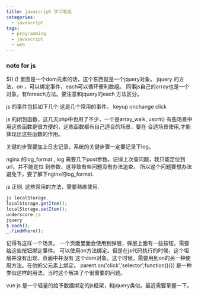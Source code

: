 ```yaml
---
title: javascript 学习笔记
categories:
  - javascript
tags:
  - programming
  - javascript
  - web
---
```


### note for js

$() () 里面是一个dom元素的话，这个东西就是一个jquery对象。
jquery 的方法，on ，可以绑定事件，each可以循环便利数组。
同事js自己的array也是一个对象，有foreach方法。要注意和jquery的each
方法区分。

js 的事件包括如下几个
这是几个常用的事件。
keyup
onchange
click

js 的闭包函数，这几天php中也用了不少，一个是array_walk, usort()
有些场景中用这些函数是很方便的，这些函数都有自己适合的场景，要在
合适场景使用,才能体现出这些函数的作用。

关键的步骤要加上日志记录，系统的关键步骤一定要记录下log。

nginx 的log_format , log 需要几下post参数。记得上次查问题，我只能定位到url，并不能定位
到参数，这导致有些问题没有办法追查。 所以这个问题要想办法避免下，要了解下nginx的log_format.


js 正则.
这些常用的方法，需要熟练使用.

```javascript
js localStorage.
localStorage.getItem();
localStorage.setItem();
underscore.js 
jquery
$.each();
_.findWhere();
```

记得有这样一个场景。
一个页面里面会使用到弹层，弹层上面有一些按钮，需要给这些按钮绑定事件。
可以使用on方法绑定。但是在js代码执行的时候，这个坦层并没有出现，页面中并没有
这个dom对象。这个时候，需要用到on的另一种使用方法。在他的父元素上绑定。
parent.on('click','selector',function(){})
是一种类似这样的用法，当时这个解决了个很重要的问题。

vue js 是一个轻量的给予数据绑定的js框架，和jquery类似。最近需要掌握一下。

